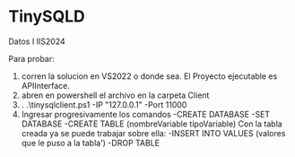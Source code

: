 # TinySQLD
Datos I IIS2024

Para probar: 
1) corren la solucion en VS2022 o donde sea. El Proyecto ejecutable es APIInterface. 
2) abren en powershell el archivo en la carpeta Client
3) . .\tinysqlclient.ps1 -IP "127.0.0.1" -Port 11000
4) Ingresar progresivamente los comandos
   -CREATE DATABASE <NOMBRE>
   -SET DATABASE <NOMBRE>
   -CREATE TABLE <NombreTabla> (nombreVariable tipoVariable)
   Con la tabla creada ya se puede trabajar sobre ella:
   -INSERT INTO <nombreTabla> VALUES (valores que le puso a la tabla')
   -DROP TABLE <NombreTabla>
